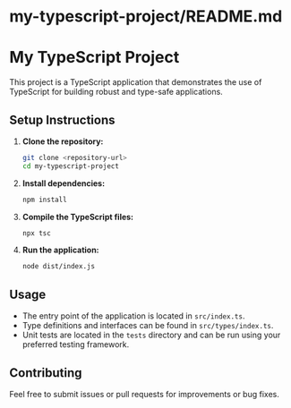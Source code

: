 # my-typescript-project/README.md

# My TypeScript Project

This project is a TypeScript application that demonstrates the use of TypeScript for building robust and type-safe applications.

## Setup Instructions

1. **Clone the repository:**
   ```bash
   git clone <repository-url>
   cd my-typescript-project
   ```

2. **Install dependencies:**
   ```bash
   npm install
   ```

3. **Compile the TypeScript files:**
   ```bash
   npx tsc
   ```

4. **Run the application:**
   ```bash
   node dist/index.js
   ```

## Usage

- The entry point of the application is located in `src/index.ts`.
- Type definitions and interfaces can be found in `src/types/index.ts`.
- Unit tests are located in the `tests` directory and can be run using your preferred testing framework.

## Contributing

Feel free to submit issues or pull requests for improvements or bug fixes.